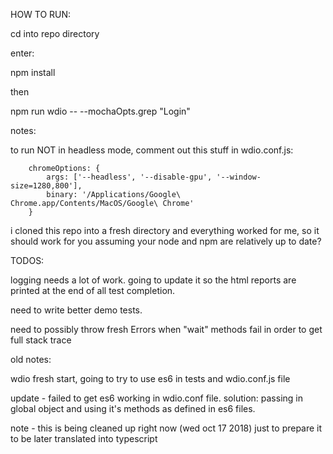 HOW TO RUN:

cd into repo directory

enter:

npm install

then

npm run wdio -- --mochaOpts.grep "Login"


notes:

to run NOT in headless mode, comment out this stuff in wdio.conf.js:


        chromeOptions: {
            args: ['--headless', '--disable-gpu', '--window-size=1280,800'],
            binary: '/Applications/Google\ Chrome.app/Contents/MacOS/Google\ Chrome'
        }

i cloned this repo into a fresh directory and everything worked for me, so it should work for you assuming your node and npm are relatively up to date?



TODOS:

logging needs a lot of work.  going to update it so the html reports are printed at the end of all test completion.

need to write better demo tests.

need to possibly throw fresh Errors when "wait" methods fail in order to get full stack trace





old notes:

wdio fresh start, going to try to use es6 in tests and wdio.conf.js file

update - failed to get es6 working in wdio.conf file.  solution: passing in global object and using it's methods as defined in es6 files.

note - this is being cleaned up right now (wed oct 17 2018) just to prepare it to be later translated into typescript
